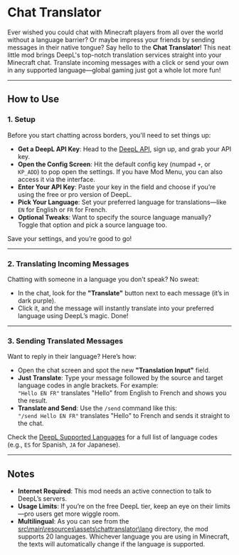 # Chat Translator

Ever wished you could chat with Minecraft players from all over the world without a language barrier? Or maybe impress your friends by sending messages in their native tongue? Say hello to the **Chat Translator**! This neat little mod brings DeepL's top-notch translation services straight into your Minecraft chat. Translate incoming messages with a click or send your own in any supported language—global gaming just got a whole lot more fun!

---

## How to Use

### 1. Setup
Before you start chatting across borders, you'll need to set things up:

- **Get a DeepL API Key**: Head to the [DeepL API](https://www.deepl.com/en/pro-api), sign up, and grab your API key.
- **Open the Config Screen**: Hit the default config key (numpad `+`, or `KP_ADD`) to pop open the settings. If you have Mod Menu, you can also access it via the interface.
- **Enter Your API Key**: Paste your key in the field and choose if you’re using the free or pro version of DeepL.
- **Pick Your Language**: Set your preferred language for translations—like `EN` for English or `FR` for French.
- **Optional Tweaks**: Want to specify the source language manually? Toggle that option and pick a source language too.

Save your settings, and you’re good to go!

---

### 2. Translating Incoming Messages
Chatting with someone in a language you don’t speak? No sweat:

- In the chat, look for the **"Translate"** button next to each message (it’s in dark purple).
- Click it, and the message will instantly translate into your preferred language using DeepL’s magic. Done!

---

### 3. Sending Translated Messages
Want to reply in their language? Here’s how:

- Open the chat screen and spot the new **"Translation Input"** field.
- **Just Translate**: Type your message followed by the source and target language codes in angle brackets. For example:  
  `"Hello EN FR"` translates "Hello" from English to French and shows you the result.
- **Translate and Send**: Use the `/send` command like this:  
  `"/send Hello EN FR"` translates "Hello" to French and sends it straight to the chat.

Check the [DeepL Supported Languages](https://developers.deepl.com/docs/getting-started/supported-languages) for a full list of language codes (e.g., `ES` for Spanish, `JA` for Japanese).

---

## Notes
- **Internet Required**: This mod needs an active connection to talk to DeepL’s servers.
- **Usage Limits**: If you’re on the free DeepL tier, keep an eye on their limits—pro users get more wiggle room.
- **Multilingual**: As you can see from the [src\main\resources\assets\chattranslator\lang](https://github.com/scravonix/chat-translator/tree/main/src/main/resources/assets/chattranslator/lang) directory, the mod supports 20 languages. Whichever language you are using in Minecraft, the texts will automatically change if the language is supported.
